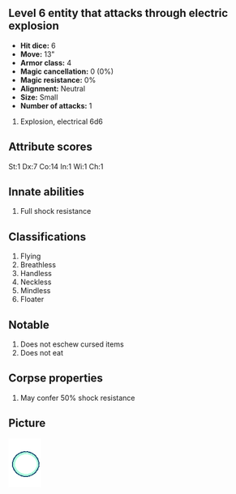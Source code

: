 ## Level 6 entity that attacks through electric explosion

- **Hit dice:** 6
- **Move:** 13"
- **Armor class:** 4
- **Magic cancellation:** 0 (0%)
- **Magic resistance:** 0%
- **Alignment:** Neutral
- **Size:** Small
- **Number of attacks:** 1
1. Explosion, electrical 6d6

## Attribute scores

St:1 Dx:7 Co:14 In:1 Wi:1 Ch:1

## Innate abilities

1. Full shock resistance

## Classifications

1. Flying
2. Breathless
3. Handless
4. Neckless
5. Mindless
6. Floater

## Notable

1. Does not eschew cursed items
2. Does not eat

## Corpse properties

1. May confer 50% shock resistance

## Picture

![Shocking sphere](https://github.com/hyvanmielenpelit/GnollHackTileSet/blob/main/Monsters/shocking_sphere/shocking_sphere.png)
